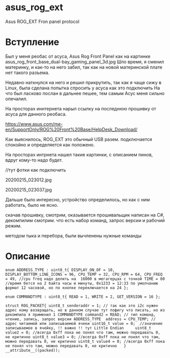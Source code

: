 # asus_rog_ext
Asus ROG_EXT Fron panel protocol

# Вступление

Был у меня реобас от асуса, Asus Rog Front Panel как на картинке asus_rog_front_base_dual-bay_gaming_panel_3d.jpg
Шло время, я сменил материнку, и как-то на него забил, так как на новой материнской плате нет такого разъема.

Недавно наткнулся на него и решил прикрутить, так как я чаще сижу в Linux, была сделана попытка спросить у асуса как это подключить
На что был ласково послан в дальнее пешее, тем самым Асус меня сильно опечалил.

На просторах иннтернета нарыл ссылку на последнюю прошивку от асуса для данного реобаса. 

https://www.asus.com/me-en/SupportOnly/ROG%20Front%20Base/HelpDesk_Download/


Как выяснилось, ROG_EXT это обычный USB разем. подключается спокойно и определяется как положено.

На просторах интрнета нашел такие картинки, с описанием пинов, вдруг кому-то надо будет.

//тут фотки как подключить

20200215_023012.jpg

20200215_023037.jpg

Дальше было интересно, устройство определилось, но как с ним работать, было не ясно. 

скачав прошивку, смотрим, оказывается прошивальщик написан на C#, декомпилим смотрим. что есть набор команд, запрос версии и рабочий режим.

методом тыка и перебора, были вычленены нужные команды


# Описание

`enum ADDRESS_TYPE : uint8_t{
    DISPLAY_ON_OF = 10,
    DISPLAY_BOTTOM_LINE_ICONS = 96,
    CPU_TEMP = 32,
    CPU_RPM = 64,
    CPU_FREQ = 49, //cpu freq надо делить на  16000 в мегагерцах с точкой
    TIME = 80 //время бется на 2 байта часы и минуты, 0x1233 = 12:33 по умолчанию формат 12 часовой, но по кнопке переключается на 24
};`

`enum COMMANDTYPE : uint8_t{
  READ = 1,
  WRITE = 2,
  GET_VERSION = 16
};`


`struct ROG_PACKET{
    uint8_t senderaddr = 1; // так как это i2c нужен адрес кому возвращать, но в данном случае тут пофигу что писать, но из декомпила я применил 1
    COMMANDTYPE command2 = READ; // тип команд, чтение, запись, запрос версии
    ADDRESS_TYPE  address = CPU_TEMP; //адрес читаемой или записываемой ячеки
    uint16_t value = 0;  //значение записываемое в ячейку, !! важно !! тут Little Endian    
    uint8_t value2 = 0; //всегда 0xff пока не понял что там, можно передавать 0, не критично
    uint8_t value3 = 0; //всегда 0xff пока не понял что там, можно передавать 0, не критично
    uint8_t value4 = 0; //всегда 0xff пока не понял что там, можно передавать 0, не критично  
} __attribute__((packed));`

